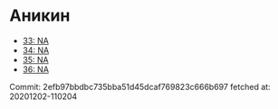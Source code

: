 # Аникин
- [33: NA](33.md)
- [34: NA](34.md)
- [35: NA](35.md)
- [36: NA](36.md)

Commit: 2efb97bbdbc735bba51d45dcaf769823c666b697
 fetched at: 20201202-110204
